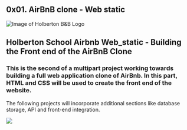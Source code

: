 ## 0x01. AirBnB clone - Web static

![Image of Holberton B&B Logo](https://s3.amazonaws.com/intranet-projects-files/holbertonschool-higher-level_programming+/263/HBTN-hbnb-Final.png)

## Holberton School Airbnb Web_static - Building the Front end of the AirBnB Clone

### This is the second of a multipart project working towards building a full web application clone of AirBnb. In this part, HTML and CSS will be used to create the front end of the website. 
The following projects will incorporate additional sections like database storage, API and front-end integration.


![](https://s3.amazonaws.com/intranet-projects-files/concepts/74/hbnb_step1.png)